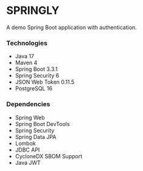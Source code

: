 # SPRINGLY
A demo Spring Boot application with authentication.

### Technologies

- Java 17
- Maven 4
- Spring Boot 3.3.1
- Spring Security 6
- JSON Web Token 0.11.5
- PostgreSQL 16

### Dependencies

- Spring Web
- Spring Boot DevTools
- Spring Security
- Spring Data JPA
- Lombok
- JDBC API
- CycloneDX SBOM Support
- Java JWT
